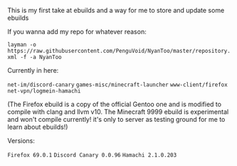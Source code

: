 This is my first take at ebuilds and a way for me to store and update some ebuilds

If you wanna add my repo for whatever reason:

`layman -o https://raw.githubusercontent.com/PenguVoid/NyanToo/master/repository.xml -f -a NyanToo`

Currently in here:

`net-im/discord-canary` `games-misc/minecraft-launcher` `www-client/firefox` `net-vpn/logmein-hamachi`

(The Firefox ebuild is a copy of the official Gentoo one and is modified to compile with clang and llvm v10.
The Minecraft 9999 ebuild is experimental and won't compile currently! it's only to server as testing ground for me to learn about ebuilds!)

Versions:

`Firefox 69.0.1` `Discord Canary 0.0.96` `Hamachi 2.1.0.203`
